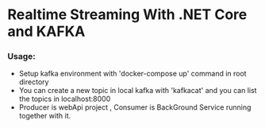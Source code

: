 # Realtime Streaming With .NET Core and KAFKA

### Usage:

- Setup kafka environment with 'docker-compose up' command in root directory
- You can create a new topic in local kafka with 'kafkacat' and you can list the topics in localhost:8000
- Producer is webApi project , Consumer is BackGround Service running together with it.
